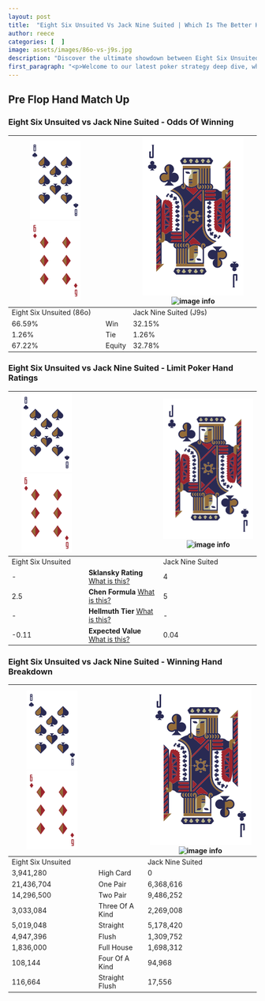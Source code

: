 ```yaml
---
layout: post
title:  "Eight Six Unsuited Vs Jack Nine Suited | Which Is The Better Hand In Poker? A Complete Guide"
author: reece
categories: [  ]
image: assets/images/86o-vs-j9s.jpg
description: "Discover the ultimate showdown between Eight Six Unsuited and Jack Nine Suited in poker! Uncover the odds, strategies, and scenarios where one hand triumphs over the other. Get ready to up your poker game with this thrilling analysis."
first_paragraph: "<p>Welcome to our latest poker strategy deep dive, where we're pitting two distinct hands against each other in a high-stakes showdown: Eight Six Unsuited vs Jack Nine Suited.</p><p>In the dynamic world of poker, every decision counts, and knowing which hand holds the upper hand is key to your success at the table.</p><p>In this article, we'll dissect these two hands, explore the scenarios where one dominates the other, and equip you with the knowledge to make strategic choices that can tip the odds in your favor.</p><p>Get ready to unravel the intriguing dynamics of these poker hands and elevate your game to new heights.</p>"
---
```




[comment]: # (sp0)

## Pre Flop Hand Match Up

<div class="table hand-ratings" markdown="1"> 



### Eight Six Unsuited vs Jack Nine Suited - Odds Of Winning


    
| ![image info](assets/images/hand1/8.png) ![image info](assets/images/hand1/6o.png) |  | ![image info](assets/images/hand2/J.png) ![image info](assets/images/hand2/9s.png) |
| -------- | -------- | -------- |
| Eight Six Unsuited (86o) |  | Jack Nine Suited (J9s) |
| 66.59% | Win | 32.15% |
| 1.26% | Tie | 1.26% |
| 67.22% | Equity | 32.78% |




[comment]: # (sp1)



### Eight Six Unsuited vs Jack Nine Suited - Limit Poker Hand Ratings


    
| ![image info](assets/images/hand1/8.png) ![image info](assets/images/hand1/6o.png) |  | ![image info](assets/images/hand2/J.png) ![image info](assets/images/hand2/9s.png) |
| -------- | -------- | -------- |
| Eight Six Unsuited |  | Jack Nine Suited |
| - | **Sklansky Rating** [What is this?](/sklansky-rating-explained) | 4 |
| 2.5 | **Chen Formula** [What is this?](/chen-formula-explained) | 5 |
| - | **Hellmuth Tier** [What is this?](/Hellmuth-tier-explained) | - |
| -0.11 | **Expected Value** [What is this?](/expected-value-explained) | 0.04 |




[comment]: # (sp2)



### Eight Six Unsuited vs Jack Nine Suited - Winning Hand Breakdown


    
| ![image info](assets/images/hand1/8.png) ![image info](assets/images/hand1/6o.png) |  | ![image info](assets/images/hand2/J.png) ![image info](assets/images/hand2/9s.png) |
| -------- | -------- | -------- |
| Eight Six Unsuited |  | Jack Nine Suited |
| 3,941,280 | High Card | 0 |
| 21,436,704 | One Pair | 6,368,616 |
| 14,296,500 | Two Pair | 9,486,252 |
| 3,033,084 | Three Of A Kind | 2,269,008 |
| 5,019,048 | Straight | 5,178,420 |
| 4,947,396 | Flush | 1,309,752 |
| 1,836,000 | Full House | 1,698,312 |
| 108,144 | Four Of A Kind | 94,968 |
| 116,664 | Straight Flush | 17,556 |




[comment]: # (sp3)



</div>

[comment]: # (sp4)



[comment]: # (sp5)

